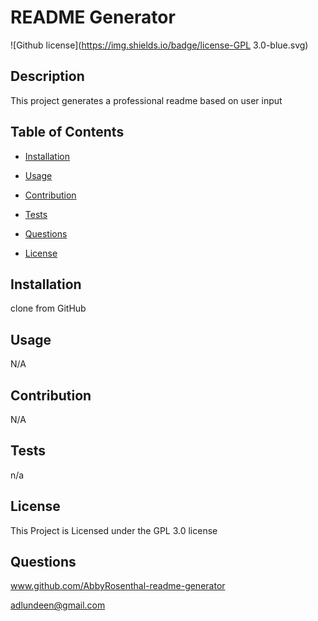 # README Generator

 ![Github license](https://img.shields.io/badge/license-GPL 3.0-blue.svg)

  ## Description
This project generates a professional readme based on user input

  ## Table of Contents 
  
  * [Installation](#installation)
  
  * [Usage](#usage)

  * [Contribution](#contribution)

  * [Tests](#tests)

  * [Questions](#questions)

  * [License](#license)


  ## Installation 
clone from GitHub
  ## Usage
N/A
  ## Contribution
N/A
  ## Tests
n/a

## License 
 This Project is Licensed under the GPL 3.0 license

  ## Questions 
  www.github.com/AbbyRosenthal-readme-generator 

  adlundeen@gmail.com
